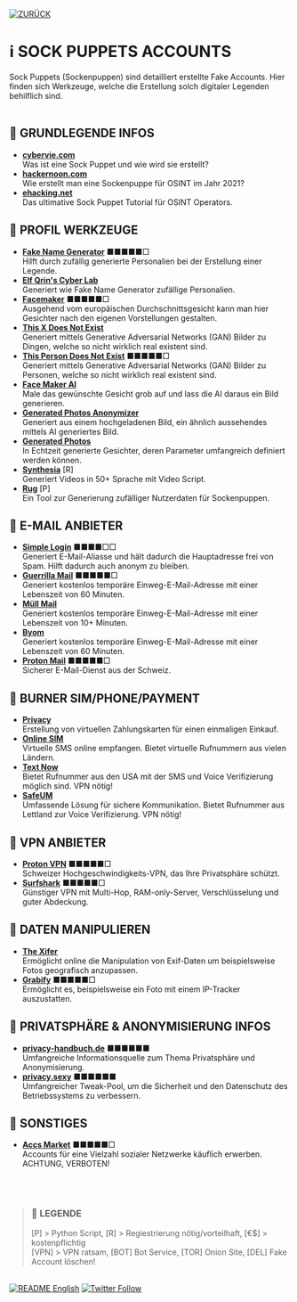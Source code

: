 <div align="left">
  <a href="https://github.com/ot2i7ba/OSINT/blob/main/de/"><img alt="ZURÜCK" src="https://img.shields.io/badge/ZURÜCK-lightgrey.svg?style=for-the-badge"></a>
</div>

# ℹ️ SOCK PUPPETS ACCOUNTS
Sock Puppets (Sockenpuppen) sind detailliert erstellte Fake Accounts. Hier finden sich Werkzeuge, welche die Erstellung solch digitaler Legenden behilflich sind.<br/><br/>

## 📑 GRUNDLEGENDE INFOS
- **[cybervie.com](https://www.cybervie.com/blog/what-is-sock-puppets-in-osint-how-to-create-one/ "What are Sock Puppets in OSINT")**<br/>
Was ist eine Sock Puppet und wie wird sie erstellt?
- **[hackernoon.com](https://hackernoon.com/how-to-make-sock-puppet-accounts-for-osint-in-2021-12r33gs "How to Make Sock Puppet Accounts for OSINT in 2021")**<br/>
Wie erstellt man eine Sockenpuppe für OSINT im Jahr 2021?
- **[ehacking.net](https://www.ehacking.net/2021/04/the-ultimate-sock-puppets-tutorial-for-osint-operators.html "The Ultimate Sock Puppets Tutorial for OSINT Operators")**<br/>
Das ultimative Sock Puppet Tutorial für OSINT Operators.

## 📑 PROFIL WERKZEUGE
- **[Fake Name Generator](https://de.fakenamegenerator.com/ "Fake Name Generator")** ■■■■■□<br/>
Hilft durch zufällig generierte Personalien bei der Erstellung einer Legende.
- **[Elf Qrin's Cyber Lab](https://www.elfqrin.com/fakeid.php "Elf Qrin's Cyber Lab")**<br/>
Generiert wie Fake Name Generator zufällige Personalien.
- **[Facemaker](http://facemaker.uvrg.org/ "Facemaker")** ■■■■■□<br/>
Ausgehend vom europäischen Durchschnittsgesicht kann man hier Gesichter nach den eigenen Vorstellungen gestalten.
- **[This X Does Not Exist](https://thisxdoesnotexist.com/ "This X Does Not Exist")**<br/>
Generiert mittels Generative Adversarial Networks (GAN) Bilder zu Dingen, welche so nicht wirklich real existent sind.
- **[This Person Does Not Exist](https://thispersondoesnotexist.com/ "This PErson Does Not Exist")** ■■■■■□<br/>
Generiert mittels Generative Adversarial Networks (GAN) Bilder zu Personen, welche so nicht wirklich real existent sind.
- **[Face Maker AI](https://massless.io/tool/face-maker-ai/ "Face Maker AI")**<br/>
Male das gewünschte Gesicht grob auf und lass die AI daraus ein Bild generieren.
- **[Generated Photos Anonymizer](https://generated.photos/anonymizer "Generated Photos - Anonymizer")**<br/>
Generiert aus einem hochgeladenen Bild, ein ähnlich aussehendes mittels AI generiertes Bild.
- **[Generated Photos](https://generated.photos/face-generator/ "Generated Photos - Face Generator")**<br/>
In Echtzeit generierte Gesichter, deren Parameter umfangreich definiert werden können.
- **[Synthesia](https://synthesia.io/free-ai-video-demo "Synthesia")** [R]<br/>
Generiert Videos in 50+ Sprache mit Video Script.
- **[Rug](https://github.com/rly0nheart/rug "Rug")** [P]<br/>
Ein Tool zur Generierung zufälliger Nutzerdaten für Sockenpuppen.

## 📑 E-MAIL ANBIETER
- **[Simple Login](https://simplelogin.io/ "Simple Login")** ■■■■□□<br/>
Generiert E-Mail-Aliasse und hält dadurch die Hauptadresse frei von Spam. Hilft dadurch auch anonym zu bleiben.
- **[Guerrilla Mail](https://www.guerrillamail.com/de/ "Guerrilla Mail")** ■■■■■□<br/>
Generiert kostenlos temporäre Einweg-E-Mail-Adresse mit einer Lebenszeit von 60 Minuten.
- **[Müll Mail](https://muellmail.com/ "Müll Mail")**<br/>
Generiert kostenlos temporäre Einweg-E-Mail-Adresse mit einer Lebenszeit von 10+ Minuten.
- **[Byom](https://www.byom.de/ "Byom")**<br/>
Generiert kostenlos temporäre Einweg-E-Mail-Adresse mit einer Lebenszeit von 60 Minuten.
- **[Proton Mail](https://protonmail.com/de/ "Proton Mail")** ■■■■■□<br/>
Sicherer E-Mail-Dienst aus der Schweiz.

## 📑 BURNER SIM/PHONE/PAYMENT
- **[Privacy](https://privacy.com/ "Privacy")**<br/>
Erstellung von virtuellen Zahlungskarten für einen einmaligen Einkauf.
- **[Online SIM](https://onlinesim.ru/de/ "Online SIM")**<br/>
Virtuelle SMS online empfangen. Bietet virtuelle Rufnummern aus vielen Ländern.
- **[Text Now](https://play.google.com/store/apps/details?id=com.enflick.android.TextNow "Text Now")**<br/>
Bietet Rufnummer aus den USA mit der SMS und Voice Verifizierung möglich sind. VPN nötig!
- **[SafeUM](https://play.google.com/store/apps/details?id=com.safeum.android "SafeUM")**<br/>
Umfassende Lösung für sichere Kommunikation. Bietet Rufnummer aus Lettland zur Voice Verifizierung. VPN nötig!

## 📑 VPN ANBIETER
- **[Proton VPN](https://protonvpn.com/de/ "Proton VPN")** ■■■■■□<br/>
Schweizer Hochgeschwindigkeits-VPN, das Ihre Privatsphäre schützt.
- **[Surfshark](https://surfshark.com/de/ "Surfshark")** ■■■■■□<br/>
Günstiger VPN mit Multi-Hop, RAM-only-Server, Verschlüsselung und guter Abdeckung.

## 📑 DATEN MANIPULIEREN
- **[The Xifer](https://www.thexifer.net/ "The Xifer")**<br/>
Ermöglicht online die Manipulation von Exif-Daten um beispielsweise Fotos geografisch anzupassen.
- **[Grabify](https://grabify.link/ "Grabify")** ■■■■■□<br/>
Ermöglicht es, beispielsweise ein Foto mit einem IP-Tracker auszustatten.

## 📑 PRIVATSPHÄRE & ANONYMISIERUNG INFOS
- **[privacy-handbuch.de](https://www.privacy-handbuch.de/ "Privacy Handbuch")** ■■■■■■<br/>
Umfangreiche Informationsquelle zum Thema Privatsphäre und Anonymisierung.
- **[privacy.sexy](https://privacy.sexy/ "privacy.sexy")** ■■■■■■<br/>
Umfangreicher Tweak-Pool, um die Sicherheit und den Datenschutz des Betriebssystems zu verbessern.

## 📑 SONSTIGES
- **[Accs Market](https://accsmarket.com/ "Accs Market")** ■■■■■□<br/>
Accounts für eine Vielzahl sozialer Netzwerke käuflich erwerben. ACHTUNG, VERBOTEN!

<br/><br/>
>### 📌 LEGENDE
>[P] > Python Script, [R] > Regiestrierung nötig/vorteilhaft, [€$] > kostenpflichtig<br/>[VPN] > VPN ratsam, [BOT] Bot Service, [TOR] Onion Site, [DEL] Fake Account löschen!

<br/>
<div align="left">
  <a href="https://github.com/ot2i7ba/OSINT/blob/main/en/README.md"><img alt="README English" src="https://img.shields.io/badge/README-English-lightgrey.svg?style=for-the-badge"></a>
  <a href="https://twitter.com/intent/follow?screen_name=ot2i7ba"><img alt="Twitter Follow" src="https://img.shields.io/twitter/follow/ot2i7ba?logo=twitter&logoColor=white&style=for-the-badge"></a>
</div>
